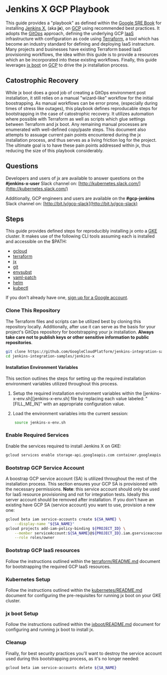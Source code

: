 <!--
 Copyright 2019 Google LLC

 Licensed under the Apache License, Version 2.0 (the "License"); you may not use this file except in
 compliance with the License. You may obtain a copy of the License at

        https://www.apache.org/licenses/LICENSE-2.0

 Unless required by applicable law or agreed to in writing, software distributed under the License
 is distributed on an "AS IS" BASIS, WITHOUT WARRANTIES OR CONDITIONS OF ANY KIND, either express or
 implied. See the License for the specific language governing permissions and limitations under the
 License.
-->

# Jenkins X GCP Playbook

This guide provides a "playbook" as defined within the [Google SRE Book](https://landing.google.com/sre/sre-book/chapters/introduction/)
for installing [Jenkins X](https://jenkins-x.io/), (aka **jx**), on [GCP](https://cloud.google.com/)
using recommended best practices. It adopts the [GitOps](https://www.cloudbees.com/gitops/what-is-gitops)
approach, defining the underlying GCP [IaaS](https://en.wikipedia.org/wiki/Infrastructure_as_a_service) infrastructure
with configuration as code using [Terraform](https://www.terraform.io/),
a tool which has become an industry standard for defining and
deploying IaaS instracture. Many projects and businesses have existing Terraform based IaaS provisioning
workflows, the idea within this guide is to provide a resources which an be incorporated into these
existing workflows. Finally, this guide leverages [jx boot](https://jenkins-x.io/docs/getting-started/setup/boot/)
on [GCP](https://cloud.google.com/) to drive the jx installation process.

## Catostrophic Recovery

While jx boot does a good job of creating a GitOps environment post installation,
it still relies on a manual "wizard-like" workflow for the initial boostrapping.
As manual workflows can be error prone, (especially during times of stress like outages),
this playbook defines reproducable steps for bootstrapping in the case of
catostrophic recovery. It utilizes automation where possible with Terraform as well
as scripts which glue settings between Terraform and jx boot. Any remaining manual processes
are enumerated with well-defined copy/paste steps. This document also attempts to assuage current
pain points encountered during the jx installation process, and thus serves as a living
friction log for the project. The ultimate goal is to have these pain points addressed
within jx, thus reducing the size of this playbook considerably.

## Questions

Developers and users of jx are available to answer questions on the **#jenkins-x-user** Slack
channel on: [http://kubernetes.slack.com/](http://kubernetes.slack.com/)

Additionally, GCP engineers and users are available on the **#gcp-jenkins** Slack channel on: [http://bit.ly/gcp-slack](http://bit.ly/gcp-slack)

## Steps

This guide provides defined steps for reproducibly installing jx onto a [GKE](https://cloud.google.com/kubernetes-engine/)
cluster. It makes use of the following CLI tools assuming each is installed
and accessible on the $PATH:

* [gcloud](https://cloud.google.com/sdk/)
* [terraform](https://learn.hashicorp.com/terraform/getting-started/install.html)
* [jx](https://jenkins-x.io/docs/getting-started/setup/install/)
* [git](https://git-scm.com/book/en/v2/Getting-Started-Installing-Git)
* [envsubst](https://linux.die.net/man/1/envsubst)
* [yaml-patch](https://github.com/krishicks/yaml-patch#installing)
* [helm](https://helm.sh/docs/intro/install/)
* [kubectl](https://kubernetes.io/docs/tasks/tools/install-kubectl/)

If you don't already have one, [sign up for a Google account](https://accounts.google.com/SignUp).

### Clone This Repository

The Terraform files and scripts can be utilized best by cloning this repository locally.
Additionally, after use it can serve as the basis for your project's GitOps repository
for bootstrapping your jx installation. **Always take care not to publish keys or other sensitive information to public repositories**.
```bash
git clone https://github.com/GoogleCloudPlatform/jenkins-integration-samples.git
cd jenkins-integration-samples/jenkins-x
```

#### Installation Environment Variables

This section outlines the steps for setting up the required
installation environment variables utilized throughout this process.

1. Setup the required installation environment variables within
the [jenkins-x-env.sh][jenkins-x-env.sh] file by replacing each value
labeled: "[FILL_ME_IN]" with an appropriate configuration value.

2. Load the environment variables into the current session:
```bash
    source jenkins-x-env.sh
```

### Enable Required Services

Enable the services required to install Jenkins X on GKE:
```bash
gcloud services enable storage-api.googleapis.com container.googleapis.com containerregistry.googleapis.com dns.googleapis.com cloudresourcemanager.googleapis.com
```

### Bootstrap GCP Service Account

A boostrap GCP service account (SA) is utilized throughout the rest of the
installation process. This section ensures your GCP SA is provisioned
with the necessary permissions. **Note**: this service account should only
be used for IaaS resource provisioning and not for integration tests. Ideally
this server account should be removed after installation. If you don't have an
existing have GCP SA (service account) you want to use, provision a new one:
``` bash
gcloud beta iam service-accounts create ${SA_NAME} \
    --display-name "${SA_NAME}"
gcloud projects add-iam-policy-binding ${PROJECT_ID} \
    --member serviceAccount:${SA_NAME}@${PROJECT_ID}.iam.gserviceaccount.com \
    --role roles/owner
```

### Bootstrap GCP IaaS resources

Follow the instructions outlined within the [terraform/README.md](terraform/README.md)
document for bootstrapping the required GCP IaaS resources.

### Kubernetes Setup

Follow the instructions outlined within the [kubernetes/README.md](kubernetes/README.md)
document for configuring the pre-requisites for running jx boot on your GKE cluster.

### jx boot Setup

Follow the instructions outlined within the [jxboot/README.md](jxboot/README.md)
document for configuring and running jx boot to install jx.

### Cleanup

Finally, for best security practices you'll want to destroy the service account used
during this bootstrapping process, as it's no longer needed:
```bash
gcloud beta iam service-accounts delete ${SA_NAME}
```
